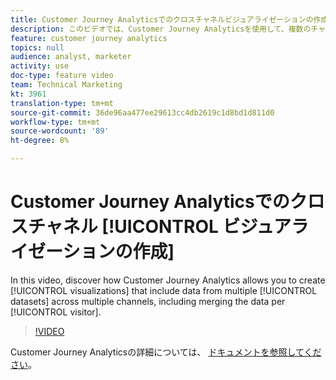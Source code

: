 ```yaml
---
title: Customer Journey Analyticsでのクロスチャネルビジュアライゼーションの作成
description: このビデオでは、Customer Journey Analyticsを使用して、複数のチャネルにわたる複数のデータセットのデータを含むビジュアライゼーション(訪問者ごとのデータの結合を含む)を作成する方法を説明します。
feature: customer journey analytics
topics: null
audience: analyst, marketer
activity: use
doc-type: feature video
team: Technical Marketing
kt: 3961
translation-type: tm+mt
source-git-commit: 36de96aa477ee29613cc4db2619c1d8bd1d811d0
workflow-type: tm+mt
source-wordcount: '89'
ht-degree: 8%

---
```



# Customer Journey Analyticsでのクロスチャネル [!UICONTROL ビジュアライゼーションの作成]

In this video, discover how Customer Journey Analytics allows you to create [!UICONTROL visualizations] that include data from multiple [!UICONTROL datasets] across multiple channels, including merging the data per [!UICONTROL visitor].

>[!VIDEO](https://video.tv.adobe.com/v/31771/?quality=12)

Customer Journey Analyticsの詳細については、 [ドキュメントを参照してください](https://docs.adobe.com/content/help/ja-JP/analytics-platform/using/cja-landing.html)。
